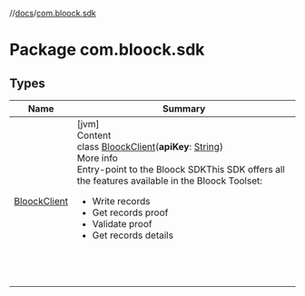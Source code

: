 //[docs](../index.md)/[com.bloock.sdk](index.md)



# Package com.bloock.sdk  


## Types  
  
|  Name|  Summary| 
|---|---|
| <a name="com.bloock.sdk/BloockClient///PointingToDeclaration/"></a>[BloockClient](-bloock-client/index.md)| <a name="com.bloock.sdk/BloockClient///PointingToDeclaration/"></a>[jvm]  <br>Content  <br>class [BloockClient](-bloock-client/index.md)(**apiKey**: [String](https://kotlinlang.org/api/latest/jvm/stdlib/kotlin/-string/index.html))  <br>More info  <br>Entry-point to the Bloock SDKThis SDK offers all the features available in the Bloock Toolset:<ul><li>Write records</li><li>Get records proof</li><li>Validate proof</li><li>Get records details</li></ul>  <br><br><br>

